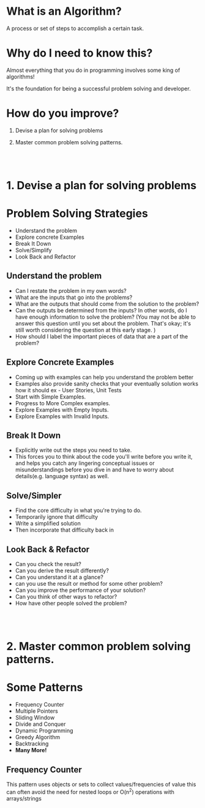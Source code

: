 # What is an Algorithm?

A process or set of steps to accomplish a certain task.

# Why do I need to know this?

Almost everything that you do in programming involves some king of algorithms!

It's the foundation for being a successful problem solving and developer.

# How do you improve?

1. Devise a plan for solving problems

2. Master common problem solving patterns.

<br>
<br>

# 1. Devise a plan for solving problems

# Problem Solving Strategies

- Understand the problem
- Explore concrete Examples
- Break It Down
- Solve/Simplify
- Look Back and Refactor

## Understand the problem

- Can I restate the problem in my own words?
- What are the inputs that go into the problems?
- What are the outputs that should come from the solution to the problem?
- Can the outputs be determined from the inputs? In other words, do I have enough information to solve the problem? (You may not be able to answer this question until you set about the problem. That's okay; it's still worth considering the question at this early stage. )
- How should I label the important pieces of data that are a part of the problem?

## Explore Concrete Examples

- Coming up with examples can help you understand the problem better
- Examples also provide sanity checks that your eventually solution works how it should
  ex - User Stories, Unit Tests
- Start with Simple Examples.
- Progress to More Complex examples.
- Explore Examples with Empty Inputs.
- Explore Examples with Invalid Inputs.

## Break It Down

- Explicitly write out the steps you need to take.
- This forces you to think about the code you'll write before you write it, and helps you catch any lingering conceptual issues or misunderstandings before you dive in and have to worry about details(e.g. language syntax) as well.

## Solve/Simpler

- Find the core difficulty in what you're trying to do.
- Temporarily ignore that difficulty
- Write a simplified solution
- Then incorporate that difficulty back in

## Look Back & Refactor

- Can you check the result?
- Can you derive the result differently?
- Can you understand it at a glance?
- can you use the result or method for some other problem?
- Can you improve the performance of your solution?
- Can you think of other ways to refactor?
- How have other people solved the problem?

<br>
<br>

# 2. Master common problem solving patterns.

# Some Patterns

- Frequency Counter
- Multiple Pointers
- Sliding Window
- Divide and Conquer
- Dynamic Programming
- Greedy Algorithm
- Backtracking
- **Many More!**

## Frequency Counter

This pattern uses objects or sets to collect values/frequencies of value
this can often avoid the need for nested loops or O(n<sup>2</sup>) operations with arrays/strings

